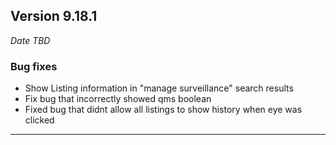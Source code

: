 
## Version 9.18.1
_Date TBD_

### Bug fixes
* Show Listing information in "manage surveillance" search results
* Fix bug that incorrectly showed qms boolean
* Fixed bug that didnt allow all listings to show history when eye was clicked

---

